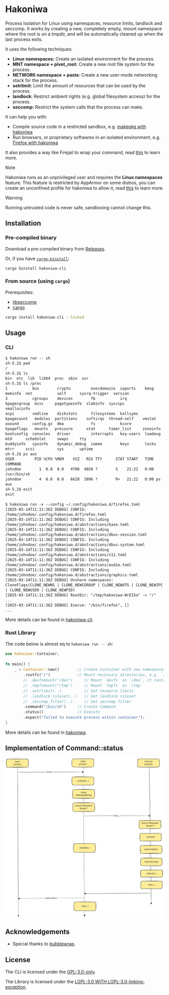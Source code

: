 # Hakoniwa

Process isolation for Linux using namespaces, resource limits, landlock and seccomp.
It works by creating a new, completely empty, mount namespace where the root is
on a tmpdir, and will be automatically cleaned up when the last process exits.

It uses the following techniques:

- **Linux namespaces:** Create an isolated environment for the process.
- **MNT namespace + pivot_root:** Create a new root file system for the process.
- **NETWORK namespace + pasta**: Create a new user-mode networking stack for the process.
- **setrlimit:** Limit the amount of resources that can be used by the process.
- **landlock:** Restrict ambient rights (e.g. global filesystem access) for the process.
- **seccomp:** Restrict the system calls that the process can make.

It can help you with:

- Compile source code in a restricted sandbox, e.g. [makepkg with hakoniwa][app-makepkg]
- Run browsers, or proprietary softwares in an isolated environment, e.g. [Firefox with hakoniwa][app-firefox]

It also provides a way like Firejail to wrap your command, read [this][howto-desktop-integration] to learn more.

> [!NOTE]
> Hakoniwa runs as an unprivileged user and requires the **Linux namespaces** feature.
> This feature is restricted by AppArmor on some distros, you can create an unconfined
> profile for hakoniwa to allow it, read [this][troubleshooting-apparmor] to learn more.

> [!WARNING]
> Running untrusted code is never safe, sandboxing cannot change this.

## Installation

### Pre-compiled binary

Download a pre-compiled binary from [Releases](https://github.com/souk4711/hakoniwa/releases).

Or, if you have [`cargo-binstall`](https://github.com/cargo-bins/cargo-binstall):

```sh
cargo binstall hakoniwa-cli
```

### From source (using `cargo`)

Prerequisites:

- [libseccomp](https://github.com/libseccomp-rs/libseccomp-rs#requirements)
- [cargo](https://www.rust-lang.org/tools/install)

```sh
cargo install hakoniwa-cli --locked
```

## Usage

### CLI

```console
$ hakoniwa run -- sh
sh-5.2$ pwd
/
sh-5.2$ ls
bin  etc  lib  lib64  proc  sbin  usr
sh-5.2$ ls /proc
1           bus        crypto         execdomains  ioports    kmsg         meminfo  net           self      sysrq-trigger  version
3           cgroups    devices        fb           irq        kpagecgroup  misc     pagetypeinfo  slabinfo  sysvipc        vmallocinfo
acpi        cmdline    diskstats      filesystems  kallsyms   kpagecount   modules  partitions    softirqs  thread-self    vmstat
asound      config.gz  dma            fs           kcore      kpageflags   mounts   pressure      stat      timer_list     zoneinfo
bootconfig  consoles   driver         interrupts   key-users  loadavg      mtd      schedstat     swaps     tty
buddyinfo   cpuinfo    dynamic_debug  iomem        keys       locks        mtrr     scsi          sys       uptime
sh-5.2$ ps aux
USER         PID %CPU %MEM    VSZ   RSS TTY      STAT START   TIME COMMAND
johndoe        1  0.0  0.0   4708  4020 ?        S    21:22   0:00 /usr/bin/sh
johndoe        4  0.0  0.0   6620  3896 ?        R+   21:22   0:00 ps aux
sh-5.2$ exit
exit

$ hakoniwa run -v --config ~/.config/hakoniwa.d/firefox.toml
[2025-03-14T11:11:36Z DEBUG] CONFIG: /home/johndoe/.config/hakoniwa.d/firefox.toml
[2025-03-14T11:11:36Z DEBUG] CONFIG: Including /home/johndoe/.config/hakoniwa.d/abstractions/base.toml
[2025-03-14T11:11:36Z DEBUG] CONFIG: Including /home/johndoe/.config/hakoniwa.d/abstractions/dbus-session.toml
[2025-03-14T11:11:36Z DEBUG] CONFIG: Including /home/johndoe/.config/hakoniwa.d/abstractions/dbus-system.toml
[2025-03-14T11:11:36Z DEBUG] CONFIG: Including /home/johndoe/.config/hakoniwa.d/abstractions/x11.toml
[2025-03-14T11:11:36Z DEBUG] CONFIG: Including /home/johndoe/.config/hakoniwa.d/abstractions/audio.toml
[2025-03-14T11:11:36Z DEBUG] CONFIG: Including /home/johndoe/.config/hakoniwa.d/abstractions/graphics.toml
[2025-03-14T11:11:36Z DEBUG] Unshare namespaces: CloneFlags(CLONE_NEWNS | CLONE_NEWCGROUP | CLONE_NEWUTS | CLONE_NEWIPC | CLONE_NEWUSER | CLONE_NEWPID)
[2025-03-14T11:11:36Z DEBUG] RootDir: "/tmp/hakoniwa-WrEI5a" -> "/"
...
[2025-03-14T11:11:36Z DEBUG] Execve: "/bin/firefox", []
...
```

More details can be found in [hakoniwa-cli](https://github.com/souk4711/hakoniwa/tree/main/hakoniwa-cli).

### Rust Library

The code below is almost eq to `hakoniwa run -- sh`:

```rust
use hakoniwa::Container;

fn main() {
    _ = Container::new()        // Create Container with new namespaces via unshare
        .rootfs("/")            // Mount necessary directories, e.g. `/bin`
        // .devfsmount("/dev")     // Mount `devfs` on `/dev`, it contains a minimal set of device files, like `/dev/null`
        // .tmpfsmount("/tmp")     // Mount `tmpfs` on `/tmp`
        // .setrlimit(..)          // Set resource limits
        // .landlock_ruleset(..)   // Set landlock ruleset
        // .seccomp_filter(..)     // Set seccomp filter
        .command("/bin/sh")     // Create Command
        .status()               // Execute
        .expect("failed to execute process witnin container");
}
```

More details can be found in [hakoniwa](https://github.com/souk4711/hakoniwa/tree/main/hakoniwa).

## Implementation of Command::status

![Implementation of Command::staus]

## Acknowledgements

- Special thanks to [bubblewrap](https://github.com/containers/bubblewrap).

## License

The CLI is licensed under the [GPL-3.0-only].

The Library is licensed under the [LGPL-3.0 WITH LGPL-3.0-linking-exception].

[app-firefox]: https://github.com/souk4711/hakoniwa/tree/main/hakoniwa-cli/docs/app-firefox
[app-makepkg]: https://github.com/souk4711/hakoniwa/tree/main/hakoniwa-cli/docs/app-makepkg
[howto-desktop-integration]: https://github.com/souk4711/hakoniwa/tree/main/hakoniwa-cli/docs/howto-desktop-integration
[troubleshooting-apparmor]: https://github.com/souk4711/hakoniwa/blob/main/hakoniwa-cli/docs/troubleshooting-apparmor
[Implementation of Command::staus]: https://github.com/souk4711/hakoniwa/raw/main/architecture.svg
[GPL-3.0-only]: https://github.com/souk4711/hakoniwa/blob/main/hakoniwa-cli/LICENSE
[LGPL-3.0 WITH LGPL-3.0-linking-exception]: https://github.com/souk4711/hakoniwa/blob/main/hakoniwa/LICENSE
